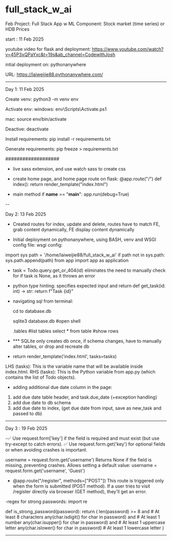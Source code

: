 # full_stack_w_ai
Feb Project: Full Stack App w ML Component: Stock market (time series) or HDB Prices 

start : 11 Feb 2025 

youtube video for flask and deployment:
https://www.youtube.com/watch?v=45P3xQPaYxc&t=19s&ab_channel=CodewithJosh

intial deployment on:
pythonanywhere

URL: https://laiweijie88.pythonanywhere.com/

---

Day 1: 11 Feb 2025

Create venv:
python3 -m venv env

Activate env:
windows:
env\Scripts\Activate.ps1 

mac:
source env/bin/activate


Deactive:
deactivate

Install requirements:
pip install -r requirements.txt

Generate requirements:
pip freeze > requirements.txt

###################

- live sass extension, and use watch sass to create css

- create home page, and home page route on flask:
@app.route("/")
def index():
    return render_template("index.html")

- main method
if __name__ == "__main__":
    app.run(debug=True)


-- 

Day 2: 13 Feb 2025

- Created routes for index, update and delete, routes have to match FE, grab content dynamically, FE display content dynamically 

- Initial deployment on pythonanywhere, using BASH, venv and WSGI config file:
wsgi config:

import sys
path = '/home/laiweijie88/full_stack_w_ai'
if path not in sys.path:
    sys.path.append(path)
from app import app as application


- task = Todo.query.get_or_404(id)
eliminates the need to manually check for if task is  None, as it throws an error 


- python type hinting: specifies expected input and return
def get_task(id: int) -> str:
    return f"Task {id}"

- navigating sql from terminal:

    cd to database.db
    
    sqlite3 database.db #open shell

    .tables             #list tables
    select * from table #show rows

- *** SQLite only creates db once, if schema changes, have to manually alter tables, or drop and recreate db

- return render_template('index.html', tasks=tasks)

LHS (tasks): This is the variable name that will be available inside index.html.
RHS (tasks): This is the Python variable from app.py (which contains the list of Todo objects).

- adding additional due date column in the page:

1. add due date table header, and task.due_date (+exception handling)
2. add due date to db schema
3. add due date to index, (get due date from input, save as new_task and passed to db)


-------

Day 3 : 19 Feb 2025

-✅ Use request.form['key'] if the field is required and must exist (but use try-except to catch errors).
✅ Use request.form.get('key') for optional fields or when avoiding crashes is important.

username = request.form.get('username')
Returns None if the field is missing, preventing crashes.
Allows setting a default value:
username = request.form.get('username', 'Guest')



- @app.route("/register", methods=["POST"])
This route is triggered only when the form is submitted (POST method).
If a user tries to visit /register directly via browser (GET method), they'll get an error.

-regex for strong passwords:
import re

def is_strong_password(password):
    return (
        len(password) >= 8 and  # At least 8 characters
        any(char.isdigit() for char in password) and  # At least 1 number
        any(char.isupper() for char in password) and  # At least 1 uppercase letter
        any(char.islower() for char in password)  # At least 1 lowercase letter
    )







---- 









